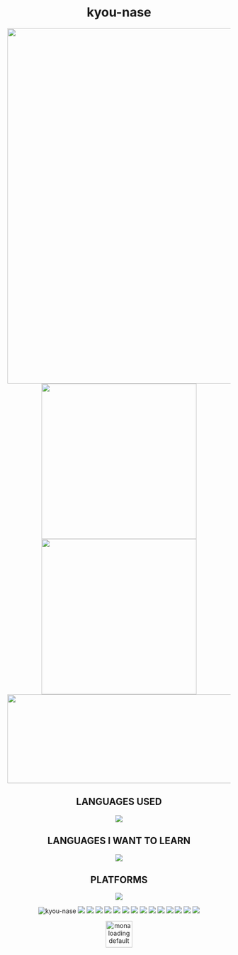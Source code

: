 <h1 align="center">kyou-nase</h1>

<p align="center">
<a href="https://github.com/Jurredr/github-widgetbox">
    <img width="800" src="https://github-widgetbox.vercel.app/api/profile?username=kyou-nase&data=followers,repositories,stars,commits&theme=darkmode" />
</a>
<img width="350" src="https://github-readme-stats.vercel.app/api?username=kyou-nase&title_color=07db3f&text_color=ffffff&hide_border=true&bg_color=0d1117">
<img width="350" src="https://github-readme-streak-stats.herokuapp.com?user=kyou-nase&theme=github-dark&hide_border=true&date_format=n%2Fj%5B%2FY%5D&mode=weekly">
<img width="750" height="200"src="https://webstatic.hoyoverse.com/upload/static-resource/2023/04/12/3857b39bde275b3770931862ae8a8603_8367203472937066937.jpg?x-oss-process=image%2Fquality%2Cq_80%2Fauto-orient%2C0%2Finterlace%2C1%2Fformat%2Cwebp">
<p>

<h2 align="center">LANGUAGES USED</h2>
<p align="center">
  <a href="https://skillicons.dev">
    <img src="https://skillicons.dev/icons?i=git,html,css,cpp,arduino,dotnet,py" />
  </a>
</p>

<h2 align="center">LANGUAGES I WANT TO LEARN</h2>
<p align="center">
<img src="https://skillicons.dev/icons?i=kotlin,cs,ts,js,nodejs,lua," />
</p>

<h2 align="center">PLATFORMS</h2>
<p align="center">
<a href="https://discord.com/users/441838654982324224">
<img src="https://lanyard.cnrad.dev/api/441838654982324224" />
</a>
</p>

<p align="center">
<img src="https://komarev.com/ghpvc/?username=kyou-nase&label=Profile%20views&color=000090&style=for-the-badge" alt="kyou-nase" />
<img src="https://img.shields.io/badge/TikTok-%23000000.svg?style=for-the-badge&logo=TikTok&logoColor=white" />
<img src="https://img.shields.io/badge/github-%23121011.svg?style=for-the-badge&logo=github&logoColor=white" />
<img src="https://img.shields.io/badge/gitlab-%23181717.svg?style=for-the-badge&logo=gitlab&logoColor=white" />
<img src="https://img.shields.io/badge/Gitea-34495E?style=for-the-badge&logo=gitea&logoColor=5D9425" />
<img src="https://img.shields.io/badge/Tumblr-%2336465D.svg?style=for-the-badge&logo=Tumblr&logoColor=white" />
<img src="https://img.shields.io/badge/Twitch-%239146FF.svg?style=for-the-badge&logo=Twitch&logoColor=white" />
<img src="https://img.shields.io/badge/Discord-%235865F2.svg?style=for-the-badge&logo=discord&logoColor=white" />
<img src="https://img.shields.io/badge/Facebook-%231877F2.svg?style=for-the-badge&logo=Facebook&logoColor=white" />
<img src="https://img.shields.io/badge/Instagram-%23E4405F.svg?style=for-the-badge&logo=Instagram&logoColor=white" />
<img src="https://img.shields.io/badge/Gmail-D14836?style=for-the-badge&logo=gmail&logoColor=white" />
<img src="https://img.shields.io/badge/Messenger-00B2FF?style=for-the-badge&logo=messenger&logoColor=white" />
<img src="https://img.shields.io/badge/Pinterest-%23E60023.svg?style=for-the-badge&logo=Pinterest&logoColor=white" />
<img src="https://img.shields.io/badge/YouTube-%23FF0000.svg?style=for-the-badge&logo=YouTube&logoColor=white" />
<img src="https://img.shields.io/badge/Reddit-FF4500?style=for-the-badge&logo=reddit&logoColor=white" />
</p>

<p align="center"><img width="60" height="60" src="https://github.githubassets.com/images/mona-loading-default.gif" alt="mona loading default" /></p>
